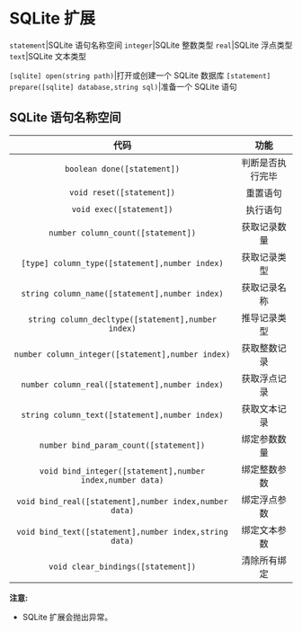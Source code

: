 # SQLite 扩展

`statement`|SQLite 语句名称空间
`integer`|SQLite 整数类型
`real`|SQLite 浮点类型
`text`|SQLite 文本类型

`[sqlite] open(string path)`|打开或创建一个 SQLite 数据库
`[statement] prepare([sqlite] database,string sql)`|准备一个 SQLite 语句

## SQLite 语句名称空间

代码|功能
:---:|:---:
`boolean done([statement])`|判断是否执行完毕
`void reset([statement])`|重置语句
`void exec([statement])`|执行语句
`number column_count([statement])`|获取记录数量
`[type] column_type([statement],number index)`|获取记录类型
`string column_name([statement],number index)`|获取记录名称
`string column_decltype([statement],number index)`|推导记录类型
`number column_integer([statement],number index)`|获取整数记录
`number column_real([statement],number index)`|获取浮点记录
`string column_text([statement],number index)`|获取文本记录
`number bind_param_count([statement])`|绑定参数数量
`void bind_integer([statement],number index,number data)`|绑定整数参数
`void bind_real([statement],number index,number data)`|绑定浮点参数
`void bind_text([statement],number index,string data)`|绑定文本参数
`void clear_bindings([statement])`|清除所有绑定

**注意:**
+ SQLite 扩展会抛出异常。